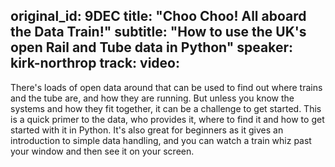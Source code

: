 original_id: 9DEC
title: "Choo Choo! All aboard the Data Train!"
subtitle: "How to use the UK's open Rail and Tube data in Python"
speaker: kirk-northrop
track: 
video:
---
There's loads of open data around that can be used to find out where trains and the tube are, and how they are running. But unless you know the systems and how they fit together, it can be a challenge to get started. This is a quick primer to the data, who provides it, where to find it and how to get started with it in Python. It's also great for beginners as it gives an introduction to simple data handling, and you can watch a train whiz past your window and then see it on your screen.